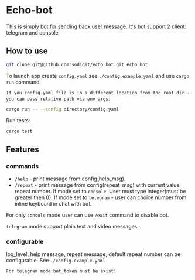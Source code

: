 # Echo-bot

This is simply bot for sending back user message. It's bot support 2 client: telegram and console

## How to use

```sh
git clone git@github.com:sodiqit/echo_bot.git echo_bot
```

To launch app create `config.yaml` see `./config.example.yaml` and use `cargo run` command.

`If you config.yaml file is in a different location from the root dir - you can pass relative path via env args`:

```sh
cargo run -- --config directory/config.yaml
```

Run tests:

```sh
cargo test
```

## Features

### commands

* `/help` - print message from config(help_msg).
* `/repeat` - print message from config(repeat_msg) with current value repeat number. If mode set to `console`. User must type integer(must be greater then 0). If mode set to `telegram` - user can choice number from inline keyboard in chat with bot.

For only `console` mode user can use `/exit` command to disable bot.

`telegram` mode support plain text and video messages.

### configurable

log_level, help message, repeat message, default repeat number can be configurable. See `./config.example.yaml`

`For telegram mode bot_token must be exist!`
